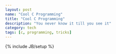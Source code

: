 ```yaml
---
layout: post
name: "Cool C Programming"
title: "Cool C Programming"
description: "You never know it till you see it"
category: tech
tags: [c, programming, tricks]
---
```

{% include JB/setup %}

<script type="text/javascript">
window.location.href="https://github.com/pesos/resources/tree/master/Tech%20Talk%20Tuesday/Day1-03-09-13";
</script>
<link rel="canonical" href="https://github.com/pesos/resources/tree/master/Tech%20Talk%20Tuesday/Day1-03-09-13"/>
